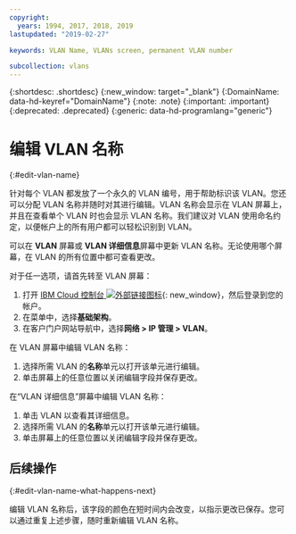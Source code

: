```yaml
---
copyright:
  years: 1994, 2017, 2018, 2019
lastupdated: "2019-02-27"

keywords: VLAN Name, VLANs screen, permanent VLAN number

subcollection: vlans
---
```


{:shortdesc: .shortdesc}
{:new_window: target="_blank"}
{:DomainName: data-hd-keyref="DomainName"}
{:note: .note}
{:important: .important}
{:deprecated: .deprecated}
{:generic: data-hd-programlang="generic"}

# 编辑 VLAN 名称
{:#edit-vlan-name}

针对每个 VLAN 都发放了一个永久的 VLAN 编号，用于帮助标识该 VLAN。您还可以分配 VLAN 名称并随时对其进行编辑。VLAN 名称会显示在 VLAN 屏幕上，并且在查看单个 VLAN 时也会显示 VLAN 名称。我们建议对 VLAN 使用命名约定，以便帐户上的所有用户都可以轻松识别到 VLAN。

可以在 **VLAN** 屏幕或 **VLAN 详细信息**屏幕中更新 VLAN 名称。无论使用哪个屏幕，在 VLAN 的所有位置中都可查看更改。

对于任一选项，请首先转至 VLAN 屏幕：

1. 打开 [IBM Cloud 控制台 ![外部链接图标](../../icons/launch-glyph.svg "外部链接图标")](https://{DomainName}/){: new_window}，然后登录到您的帐户。
2. 在菜单中，选择**基础架构**。
3. 在客户门户网站导航中，选择**网络 > IP 管理 > VLAN**。

在 VLAN 屏幕中编辑 VLAN 名称：

1. 选择所需 VLAN 的**名称**单元以打开该单元进行编辑。
2. 单击屏幕上的任意位置以关闭编辑字段并保存更改。

在“VLAN 详细信息”屏幕中编辑 VLAN 名称：

1. 单击 VLAN 以查看其详细信息。
2. 选择所需 VLAN 的**名称**单元以打开该单元进行编辑。
3. 单击屏幕上的任意位置以关闭编辑字段并保存更改。

## 后续操作
{:#edit-vlan-name-what-happens-next}

编辑 VLAN 名称后，该字段的颜色在短时间内会改变，以指示更改已保存。您可以通过重复上述步骤，随时重新编辑 VLAN 名称。
